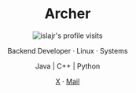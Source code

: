 <!-- ### Hi there 👋 -->
 <h1 align='center'>Archer</h1>
      <!-- profile intro -->
<div align='center'>
    <p align='center'><img src="https://komarev.com/ghpvc/?username=islajr&label=Profile%20views&color=blueviolet&style=plastic" alt="islajr's profile visits"/></p>
    <p>Backend Developer · Linux · Systems</p>
</div>

<!-- technologies: -->
<p align="center">
    Java | C++ | Python
</p>

<!-- contact information: -->
<p align='center'>
    <a href="https://x.com/islajrn">X</a> ·
    <a href="mailto:akinmokun0x@gmail.com">Mail</a>
</p>
